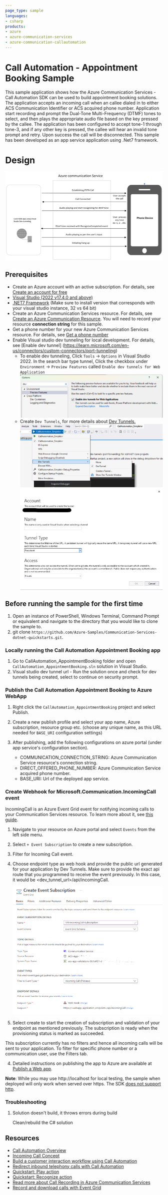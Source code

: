 ```yaml
---
page_type: sample
languages:
- csharp
products:
- azure
- azure-communication-services
- azure-communication-callautomation
---
```

# Call Automation - Appointment Booking Sample

This sample application shows how the Azure Communication Services  - Call Automation SDK can be used to build appointment booking solutions.
The application accepts an incoming call when an callee dialed in to either ACS Communication Identifier or ACS acquired phone number.
Application start recording and prompt the Dual-Tone Multi-Frequency (DTMF) tones to select, and then plays the appropriate audio file based on the key pressed by the callee. 
The application has been configured to accept tone-1 through tone-3, and if any other key is pressed, the callee will hear an invalid tone prompt and retry.
Upon success the call will be disconnected. This sample has been developed as an app service application using .Net7 framework.

# Design

![design](./Data/AppointmentReminderDesign.png)

## Prerequisites

- Create an Azure account with an active subscription. For details, see [Create an account for free](https://azure.microsoft.com/free/)
- [Visual Studio (2022 v17.4.0 and above)](https://visualstudio.microsoft.com/vs/)
- [.NET7 Framework](https://dotnet.microsoft.com/en-us/download/dotnet/7.0) (Make sure to install version that corresponds with your visual studio instance, 32 vs 64 bit)
- Create an Azure Communication Services resource. For details, see [Create an Azure Communication Resource](https://docs.microsoft.com/azure/communication-services/quickstarts/create-communication-resource). You will need to record your resource **connection string** for this sample.
- Get a phone number for your new Azure Communication Services resource. For details, see [Get a phone number](https://learn.microsoft.com/en-us/azure/communication-services/quickstarts/telephony/get-phone-number?tabs=windows&pivots=programming-language-csharp)
- Enable Visual studio dev tunneling for local development. For details, see [Enable dev tunnel] (https://learn.microsoft.com/en-us/connectors/custom-connectors/port-tunneling)
	- To enable dev tunneling, Click `Tools` -> `Options` in Visual Studio 2022.  In the search bar type tunnel, Click the checkbox under `Environment` -> `Preview Features` called `Enable dev tunnels for Web Application`
	![EnableDevTunnel](./Data/EnableDevTunnel.png) 
	- Create `Dev Tunnels`, for more details about [Dev Tunnels.](https://learn.microsoft.com/en-us/aspnet/core/test/dev-tunnels?view=aspnetcore-7.0)  
	![ViewDevTunnels](./Data/ViewDevTunnel.png)   
	![CreateDevTunnels](./Data/CreateDevTunnel.png) 

## Before running the sample for the first time

1. Open an instance of PowerShell, Windows Terminal, Command Prompt or equivalent and navigate to the directory that you would like to clone the sample to.
2. git clone `https://github.com/Azure-Samples/Communication-Services-dotnet-quickstarts.git`.

### Locally running the Call Automation Appointment Booking app
1. Go to CallAutomation_AppointmentBooking folder and open `CallAutomation_AppointmentBooking.sln` solution in Visual Studio.
2. Visual studio dev tunnel url - Run the solution once and check for dev tunnels being created, select to continue on security prompt.

### Publish the Call Automation Appointment Booking to Azure WebApp

1. Right click the `CallAutomation_AppointmentBooking` project and select Publish.
2. Create a new publish profile and select your app name, Azure subscription, resource group etc. (choose any unique name, as this URL needed for `BASE_URI` configuration settings)
3. After publishing, add the following configurations on azure portal (under app service's configuration section).

    - COMMUNICATION_CONNECTION_STRING: Azure Communication Service resource's connection string.
	- DIRECT_OFFERED_PHONE_NUMBER: Azure Communication Service acquired phone number.
	- BASE_URI: Url of the deployed app service.
	
### Create Webhook for Microsoft.Communication.IncomingCall event
IncomingCall is an Azure Event Grid event for notifying incoming calls to your Communication Services resource. To learn more about it, see [this guide](https://learn.microsoft.com/en-us/azure/communication-services/concepts/call-automation/incoming-call-notification). 
1. Navigate to your resource on Azure portal and select `Events` from the left side menu.
1. Select `+ Event Subscription` to create a new subscription. 
1. Filter for Incoming Call event. 
1. Choose endpoint type as web hook and provide the public url generated for your application by Dev Tunnels. Make sure to provide the exact api route that you programmed to receive the event previously. In this case, it would be <dev_tunnel_url>/api/incomingCall.  

	![Event Grid Subscription for Incoming Call](./Data/EventgridSubscription-IncomingCall.png)

1. Select create to start the creation of subscription and validation of your endpoint as mentioned previously. The subscription is ready when the provisioning status is marked as succeeded.


This subscription currently has no filters and hence all incoming calls will be sent to your application. To filter for specific phone number or a communication user, use the Filters tab.



4. Detailed instructions on publishing the app to Azure are available at [Publish a Web app](https://docs.microsoft.com/visualstudio/deployment/quickstart-deploy-to-azure?view=vs-2019).

**Note**: While you may use http://localhost for local testing, the sample when deployed will only work when served over https. The SDK [does not support http](https://docs.microsoft.com/azure/communication-services/concepts/voice-video-calling/calling-sdk-features#user-webrtc-over-https).

### Troubleshooting

1. Solution doesn't build, it throws errors during build

	Clean/rebuild the C# solution

## Resources
- [Call Automation Overview](https://learn.microsoft.com/azure/communication-services/concepts/voice-video-calling/call-automation)
- [Incoming Call Concept](https://learn.microsoft.com/azure/communication-services/concepts/voice-video-calling/incoming-call-notification)
- [Build a customer interaction workflow using Call Automation](https://learn.microsoft.com/azure/communication-services/quickstarts/voice-video-calling/callflows-for-customer-interactions?pivots=programming-language-csha)
- [Redirect inbound telephony calls with Call Automation](https://learn.microsoft.com/azure/communication-services/how-tos/call-automation-sdk/redirect-inbound-telephony-calls?pivots=programming-language-csharp)
- [Quickstart: Play action](https://learn.microsoft.com/azure/communication-services/quickstarts/voice-video-calling/play-action?pivots=programming-language-csharp)
- [Quickstart: Recognize action](https://learn.microsoft.com/azure/communication-services/quickstarts/voice-video-calling/recognize-action?pivots=programming-language-csharp)
- [Read more about Call Recording in Azure Communication Services](https://learn.microsoft.com/azure/communication-services/concepts/voice-video-calling/call-recording)
- [Record and download calls with Event Grid](https://learn.microsoft.com/azure/communication-services/quickstarts/voice-video-calling/get-started-call-recording?pivots=programming-language-csharp)